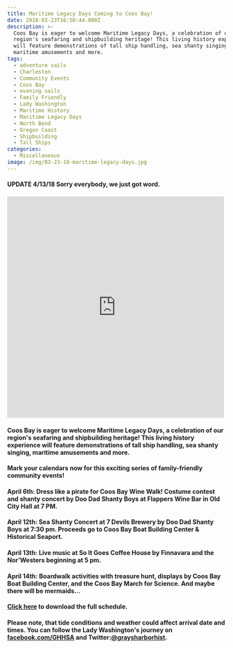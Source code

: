```yaml
---
title: Maritime Legacy Days Coming to Coos Bay!
date: 2018-03-23T16:50:44.000Z
description: >-
  Coos Bay is eager to welcome Maritime Legacy Days, a celebration of our
  region's seafaring and shipbuilding heritage! This living history experience
  will feature demonstrations of tall ship handling, sea shanty singing,
  maritime amusements and more.
tags:
  - adventure sails
  - Charleston
  - Community Events
  - Coos Bay
  - evening sails
  - Family Friendly
  - Lady Washington
  - Maritime History
  - Maritime Legacy Days
  - North Bend
  - Oregon Coast
  - Shipbuilding
  - Tall Ships
categories:
  - Miscellaneous
image: /img/03-23-18-maritime-legacy-days.jpg
---
```

#### <h4>UPDATE 4/13/18 Sorry everybody, we just got word.</h4>

#### <iframe style="border: none; overflow: hidden;" src="https://www.facebook.com/plugins/post.php?href=https%3A%2F%2Fwww.facebook.com%2FOregonsAdventureCoast%2Fposts%2F10156331813811692&amp;width=500" width="500" height="510" frameborder="0" scrolling="no"></iframe>

#### 

#### Coos Bay is eager to welcome Maritime Legacy Days, a celebration of our region's seafaring and shipbuilding heritage! This living history experience will feature demonstrations of tall ship handling, sea shanty singing, maritime amusements and more.



#### Mark your calendars now for this exciting series of family-friendly community events!

#### 

#### <strong>April 6th:</strong> Dress like a pirate for Coos Bay Wine Walk! Costume contest and shanty concert by Doo Dad Shanty Boys at Flappers Wine Bar in Old City Hall at 7 PM.

#### 

#### <strong>April 12th:</strong> Sea Shanty Concert at 7 Devils Brewery by Doo Dad Shanty Boys at 7:30 pm. Proceeds go to Coos Bay Boat Building Center &amp; Historical Seaport.

#### 

#### <strong>April 13th:</strong> Live music at So It Goes Coffee House by Finnavara and the Nor’Westers beginning at 5 pm.

#### 

#### <strong>April 14th:</strong> Boardwalk activities with treasure hunt, displays by Coos Bay Boat Building Center, and the Coos Bay March for Science. And maybe there will be mermaids…

#### 

#### <a href="http://oregonsadventurecoast.com/wp-content/uploads/2018/03/Coos-Bay-Poster-2018.pdf" target="_blank" rel="noopener noreferrer">Click here</a> to download the full schedule.

#### 

#### Please note, that tide conditions and weather could affect arrival date and times. You can follow the Lady Washington's journey on <a href="https://www.facebook.com/GHHSA?_rdr" target="_blank" rel="noopener noreferrer">facebook.com/GHHSA</a> and Twitter:<a href="https://twitter.com/graysharborhist" target="_blank" rel="noopener noreferrer">@graysharborhist</a>.
